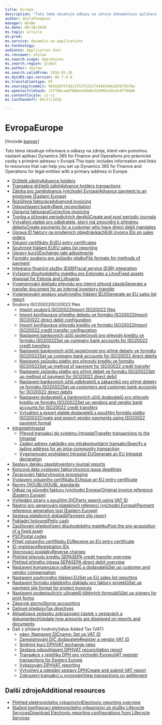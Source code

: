 ```yaml
---
title: Evropa
description: "Toto téma obsahuje odkazy na zdroje dokumentace aplikace Microsoft Dynamics 365 for Finance and Operations pro Evropu."
author: ShylaThompson
manager: AnnBe
ms.date: 08/10/2018
ms.topic: article
ms.prod: 
ms.service: dynamics-ax-applications
ms.technology: 
audience: Application User
ms.reviewer: shylaw
ms.search.scope: Operations
ms.search.region: global
ms.author: shylaw
ms.search.validFrom: 2016-02-28
ms.dyn365.ops.version: AX 7.0.0
ms.translationtype: HT
ms.sourcegitcommit: 965826f5fddc2f53f33157434929eb265979376e
ms.openlocfilehash: 137fb8cae0766bed16b6b32d99e1d2c6c9f7b606
ms.contentlocale: cs-cz
ms.lasthandoff: 09/17/2018

---
```


# <a name="europe"></a><span data-ttu-id="06bda-103">Evropa</span><span class="sxs-lookup"><span data-stu-id="06bda-103">Europe</span></span> 

[!include [banner](../includes/banner.md)]

<span data-ttu-id="06bda-104">Toto téma obsahuje informace a odkazy na zdroje, které vám pomohou nastavit aplikaci Dynamics 365 for Finance and Operations pro právnické osoby s primární adresou v Evropě.</span><span class="sxs-lookup"><span data-stu-id="06bda-104">This topic includes information and links to resources that can help you set up Dynamics 365 for Finance and Operations for legal entities with a primary address in Europe.</span></span> 

- [<span data-ttu-id="06bda-105">Držitelé zálohy</span><span class="sxs-lookup"><span data-stu-id="06bda-105">Advance holders</span></span>](emea-advance-holders.md)
 - [<span data-ttu-id="06bda-106">Transakce držitelů záloh</span><span class="sxs-lookup"><span data-stu-id="06bda-106">Advance holders transactions</span></span>](emea-advance-holders-transactions.md)
 - [<span data-ttu-id="06bda-107">Záloha pro zaměstnance (východní Evropa)</span><span class="sxs-lookup"><span data-stu-id="06bda-107">Advance payment to an employee (Eastern Europe)</span></span>](tasks/advance-payment-employee.md)
- [<span data-ttu-id="06bda-108">Rozšířená fakturace</span><span class="sxs-lookup"><span data-stu-id="06bda-108">Advanced invoicing</span></span>](emea-advance-invoice.md)
- [<span data-ttu-id="06bda-109">Odsouhlasení banky</span><span class="sxs-lookup"><span data-stu-id="06bda-109">Bank reconciliation</span></span>](emea-bank-reconciliation.md)
- [<span data-ttu-id="06bda-110">Opravná fakturace</span><span class="sxs-lookup"><span data-stu-id="06bda-110">Corrective invoicing</span></span>](emea-corrective-invoice.md)
- [<span data-ttu-id="06bda-111">Tvorba a účtování periodických deníků</span><span class="sxs-lookup"><span data-stu-id="06bda-111">Create and post periodic journals</span></span>](emea-create-post-periodic-journals.md)
- [<span data-ttu-id="06bda-112">Vytváření plateb pro odběratele, který má zmocnění k přímému debetu</span><span class="sxs-lookup"><span data-stu-id="06bda-112">Create payments for a customer who have direct debit mandates</span></span>](tasks/create-payments-customers-who-have-direct-debit-mandates.md)
- [<span data-ttu-id="06bda-113">Úprava ID faktury na prodejních objednávkách</span><span class="sxs-lookup"><span data-stu-id="06bda-113">Edit invoice IDs on sales orders</span></span>](emea-edit-invoice-id-sales-orders.md)
- [<span data-ttu-id="06bda-114">Vstupní certifikáty EU</span><span class="sxs-lookup"><span data-stu-id="06bda-114">EU entry certificates</span></span>](emea-entry-certificates.md)
- [<span data-ttu-id="06bda-115">Souhrnné hlášení EU</span><span class="sxs-lookup"><span data-stu-id="06bda-115">EU sales list reporting</span></span>](emea-eu-sales-list.md)
- [<span data-ttu-id="06bda-116">Úpravy kurzů</span><span class="sxs-lookup"><span data-stu-id="06bda-116">Exchange rate adjustments</span></span>](emea-exchange-rate-adjustments.md)
- [<span data-ttu-id="06bda-117">Formáty souboru pro způsoby platby</span><span class="sxs-lookup"><span data-stu-id="06bda-117">File formats for methods of payment</span></span>](emea-select-file-formats-for-the-method-of-payments.md)
- [<span data-ttu-id="06bda-118">Integrace finanční služby (ESR)</span><span class="sxs-lookup"><span data-stu-id="06bda-118">Fiscal service (ESR) integration</span></span>](emea-fiscal-service-integration.md)
- [<span data-ttu-id="06bda-119">Vyřazení dlouhodobého majetku pro Estonsko a Litvu</span><span class="sxs-lookup"><span data-stu-id="06bda-119">Fixed assets disposal for Estonia and Lithuania</span></span>](emea-credit-note-reverse-fixed-asset-sale.md)
- [<span data-ttu-id="06bda-120">Vygenerování dokladu převodu pro interní převod zásob</span><span class="sxs-lookup"><span data-stu-id="06bda-120">Generate a transfer document for an internal inventory transfer</span></span>](tasks/transfer-document-internal-inventory-transfer.md)
- [<span data-ttu-id="06bda-121">Vygenerování sestavy souhrnného hlášení (EU)</span><span class="sxs-lookup"><span data-stu-id="06bda-121">Generate an EU sales list report</span></span>](tasks/eur-00011-eu-sales-list-report.md)
- <span data-ttu-id="06bda-122">Soubory ISO20022</span><span class="sxs-lookup"><span data-stu-id="06bda-122">ISO20022 files</span></span>
  - [<span data-ttu-id="06bda-123">Import souborů ISO20022</span><span class="sxs-lookup"><span data-stu-id="06bda-123">Import ISO20022 files</span></span>](emea-ISO20022-file-formats.md)
  - [<span data-ttu-id="06bda-124">Import konfigurace přímého debetu ve formátu ISO20022</span><span class="sxs-lookup"><span data-stu-id="06bda-124">Import ISO20022 direct debit configuration</span></span>](tasks/import-iso20022-direct-debit-configuration.md)
  - [<span data-ttu-id="06bda-125">Import konfigurace převodu kreditu ve formátu ISO20022</span><span class="sxs-lookup"><span data-stu-id="06bda-125">Import ISO20022 credit transfer configuration</span></span>](tasks/import-iso20022-credit-transfer-configuration.md)
  - [<span data-ttu-id="06bda-126">Nastavení bankovních účtů společnosti pro převody kreditu ve formátu ISO20022</span><span class="sxs-lookup"><span data-stu-id="06bda-126">Set up company bank accounts for ISO20022 credit transfers</span></span>](tasks/set-up-company-bank-accounts-iso20022-credit-transfers.md)
  - [<span data-ttu-id="06bda-127">Nastavení bankovních účtů společnosti pro přímé debety ve formátu ISO20022</span><span class="sxs-lookup"><span data-stu-id="06bda-127">Set up company bank accounts for ISO20022 direct debits</span></span>](tasks/set-up-company-bank-accounts-iso20022-direct-debits.md)
  - [<span data-ttu-id="06bda-128">Nastavení způsobu platby pro převody kreditu ve formátu ISO20022</span><span class="sxs-lookup"><span data-stu-id="06bda-128">Set up method of payment for ISO20022 credit transfer</span></span>](tasks/set-up-method-payment-iso20022-credit-transfer.md)
  - [<span data-ttu-id="06bda-129">Nastavení způsobu platby pro přímý debet ve formátu ISO20022</span><span class="sxs-lookup"><span data-stu-id="06bda-129">Set up method of payment for ISO20022 direct debit</span></span>](tasks/setup-method-payment-iso20022-direct-debit.md)
  - [<span data-ttu-id="06bda-130">Nastavení bankovních účtů odběratelů a zákazníků pro přímé debety ve formátu ISO20022</span><span class="sxs-lookup"><span data-stu-id="06bda-130">Set up customers and customer bank accounts for ISO20022 direct debits</span></span>](tasks/set-up-bank-accounts-iso20022-direct-debits.md)
  - [<span data-ttu-id="06bda-131">Nastavení dodavatelů a bankovních účtů dodavatelů pro převody kreditu ve formátu ISO20022</span><span class="sxs-lookup"><span data-stu-id="06bda-131">Set up vendors and vendor bank accounts for ISO20022 credit transfers</span></span>](tasks/set-up-vendor-iso20022-credit-transfers.md)
  - [<span data-ttu-id="06bda-132">Vytváření a export plateb dodavatelů s použitím formátu platby ISO20022</span><span class="sxs-lookup"><span data-stu-id="06bda-132">Create and export vendor payments using ISO20022 payment format</span></span>](tasks/create-export-vendor-payments-iso20022-payment-format.md)
- [<span data-ttu-id="06bda-133">Intrastat</span><span class="sxs-lookup"><span data-stu-id="06bda-133">Intrastat</span></span>](emea-intrastat.md)
  - [<span data-ttu-id="06bda-134">Převod transakcí do systému Intrastat</span><span class="sxs-lookup"><span data-stu-id="06bda-134">Transfer transactions to the Intrastat</span></span>](tasks/transfer-transactions-intrastat.md)
  - [<span data-ttu-id="06bda-135">Zadání adresy nakládky pro intrakomunitární transakci</span><span class="sxs-lookup"><span data-stu-id="06bda-135">Specify a lading address for an intra-community transaction</span></span>](tasks/eur-00002-specify-lading-address-intra-community.md)
  - [<span data-ttu-id="06bda-136">Vygenerování prohlášení Intrastat EU</span><span class="sxs-lookup"><span data-stu-id="06bda-136">Generate an EU Intrastat declaration</span></span>](tasks/eur-00002-eu-intrastat-declaration.md)
- [<span data-ttu-id="06bda-137">Sestavy deníku zásob</span><span class="sxs-lookup"><span data-stu-id="06bda-137">Inventory journal reports</span></span>](emea-set-up-report-inventory-journal-names.md)
- [<span data-ttu-id="06bda-138">Koncová data vystavení faktury</span><span class="sxs-lookup"><span data-stu-id="06bda-138">Invoice issue deadlines</span></span>](emea-invoice-issue-deadline.md)
- [<span data-ttu-id="06bda-139">Zpracování faktury</span><span class="sxs-lookup"><span data-stu-id="06bda-139">Invoice processing</span></span>](emea-invoice-processing.md)
- [<span data-ttu-id="06bda-140">Vystavení vstupního certifikátu EU</span><span class="sxs-lookup"><span data-stu-id="06bda-140">Issue an EU entry certificate</span></span>](tasks/eur-00012-issue-eu-entry-certificate.md)
- [<span data-ttu-id="06bda-141">Normy OIOUBL</span><span class="sxs-lookup"><span data-stu-id="06bda-141">OIOUBL standards</span></span>](emea-oioubl-standards-electronic-invoicing.md)
- [<span data-ttu-id="06bda-142">Odkaz na původní fakturu (východní Evropa)</span><span class="sxs-lookup"><span data-stu-id="06bda-142">Original invoice reference (Eastern Europe)</span></span>](tasks/ee-00004-original-invoice-reference.md)
- [<span data-ttu-id="06bda-143">Vyhledání strany s použitím DIČ</span><span class="sxs-lookup"><span data-stu-id="06bda-143">Party search using VAT ID</span></span>](tasks/eur-00015-party-search-vat-id.md)
- [<span data-ttu-id="06bda-144">Nástroj pro generování platebních referencí (východní Evropa)</span><span class="sxs-lookup"><span data-stu-id="06bda-144">Payment reference generation tool (Eastern Europe)</span></span>](tasks/ee-00015-payment-reference-generation-tool.md)
- [<span data-ttu-id="06bda-145">Sestava platebních dokladů</span><span class="sxs-lookup"><span data-stu-id="06bda-145">Payment slip report</span></span>](emea-eur-payment-slip-report-giro.md)
- [<span data-ttu-id="06bda-146">Pokladní hotovost</span><span class="sxs-lookup"><span data-stu-id="06bda-146">Petty cash</span></span>](emea-petty-cash.md)
- [<span data-ttu-id="06bda-147">Zaúčtování předpořízení dlouhodobého majetku</span><span class="sxs-lookup"><span data-stu-id="06bda-147">Post the pre-acquisition of a fixed asset</span></span>](emea-pre-acquisition-acquisition-fixed-asset.md)
- [<span data-ttu-id="06bda-148">PSČ</span><span class="sxs-lookup"><span data-stu-id="06bda-148">Postal codes</span></span>](emea-import-create-postal-codes-manually.md)
- [<span data-ttu-id="06bda-149">Přijetí vstupního certifikátu EU</span><span class="sxs-lookup"><span data-stu-id="06bda-149">Receive an EU entry certificate</span></span>](tasks/eur-00012-receive-eu-entry-certificate.md)
- [<span data-ttu-id="06bda-150">ID registrace</span><span class="sxs-lookup"><span data-stu-id="06bda-150">Registration IDs</span></span>](emea-registration-ids.md)
- [<span data-ttu-id="06bda-151">Stornovací poplatky</span><span class="sxs-lookup"><span data-stu-id="06bda-151">Reverse charges</span></span>](emea-reverse-charge.md)
- [<span data-ttu-id="06bda-152">Přehled převodu kreditu SEPA</span><span class="sxs-lookup"><span data-stu-id="06bda-152">SEPA credit transfer overview</span></span>](../accounts-payable/sepa-credit-transfer.md)
- [<span data-ttu-id="06bda-153">Přehled přímého inkasa SEPA</span><span class="sxs-lookup"><span data-stu-id="06bda-153">SEPA direct debit overview</span></span>](../accounts-receivable/sepa-direct-debit-overview.md)
- [<span data-ttu-id="06bda-154">Nastavení kompenzace odběratelů a dodavatelů</span><span class="sxs-lookup"><span data-stu-id="06bda-154">Set up customer and vendor compensation</span></span>](emea-compensation-customer-vendor-transactions.md)
- [<span data-ttu-id="06bda-155">Nastavení souhrnného hlášení EU</span><span class="sxs-lookup"><span data-stu-id="06bda-155">Set up EU sales list reporting</span></span>](tasks/eur-00011-eu-sales-list-reporting.md)
- [<span data-ttu-id="06bda-156">Nastavení formátu platebního dokladu pro faktury projektů</span><span class="sxs-lookup"><span data-stu-id="06bda-156">Set up payment slip format for project invoices</span></span>](tasks/set-up-payment-slip-format-project-invoices.md)
- [<span data-ttu-id="06bda-157">Nastavení podepisujících uživatelů tištěných formulářů</span><span class="sxs-lookup"><span data-stu-id="06bda-157">Set up signers for print forms</span></span>](emea-set-up-signers-for-printing-forms.md)
- [<span data-ttu-id="06bda-158">Záporné storno</span><span class="sxs-lookup"><span data-stu-id="06bda-158">Storno accounting</span></span>](emea-storno.md)
- [<span data-ttu-id="06bda-159">Daňové předpisy</span><span class="sxs-lookup"><span data-stu-id="06bda-159">Tax directives</span></span>](emea-tax-directives.md)
- [<span data-ttu-id="06bda-160">Aktualizace způsobu zobrazování částek v sestavách a dokumentech</span><span class="sxs-lookup"><span data-stu-id="06bda-160">Update how amounts are displayed on reports and documents</span></span>](emea-amount-printing-forms.md)
- <span data-ttu-id="06bda-161">Daň z přidané hodnoty</span><span class="sxs-lookup"><span data-stu-id="06bda-161">Value Added Tax (VAT)</span></span>
  - [<span data-ttu-id="06bda-162">náev: Nastavení DIČ</span><span class="sxs-lookup"><span data-stu-id="06bda-162">name: Set up VAT ID</span></span>](tasks/eur-00015-vat-id.md)
  - [<span data-ttu-id="06bda-163">Zaregistrování DIČ dodavatele</span><span class="sxs-lookup"><span data-stu-id="06bda-163">Register a vendor VAT ID</span></span>](tasks/eur-00015-registration-vendor-vat-id.md)
  - [<span data-ttu-id="06bda-164">Směnný kurz DPH</span><span class="sxs-lookup"><span data-stu-id="06bda-164">VAT exchange rates</span></span>](emea-vat-exchange-rate.md)
  - [<span data-ttu-id="06bda-165">Sestava odsouhlasení DPH</span><span class="sxs-lookup"><span data-stu-id="06bda-165">VAT reconciliation report</span></span>](tasks/eur-00018-vat-reconciliation-report.md)
  - [<span data-ttu-id="06bda-166">Transakce v rejstříku DPH pro východní Evropu</span><span class="sxs-lookup"><span data-stu-id="06bda-166">VAT register transactions for Eastern Europe</span></span>](emea-vat-register-transactions.md)
  - [<span data-ttu-id="06bda-167">Vykazování DPH</span><span class="sxs-lookup"><span data-stu-id="06bda-167">VAT reporting</span></span>](emea-vat-reporting.md)
  - [<span data-ttu-id="06bda-168">Vytvoření a odeslání sestavy DPH</span><span class="sxs-lookup"><span data-stu-id="06bda-168">Create and submit VAT report</span></span>](tasks/create-submit-vat-report.md)
  - [<span data-ttu-id="06bda-169">Zobrazení transakcí u vyrovnání</span><span class="sxs-lookup"><span data-stu-id="06bda-169">View transactions on settlement</span></span>](emea-transactions-settlement-form.md)

## <a name="additional-resources"></a><span data-ttu-id="06bda-170">Další zdroje</span><span class="sxs-lookup"><span data-stu-id="06bda-170">Additional resources</span></span>

- [<span data-ttu-id="06bda-171">Přehled elektronického výkaznictví</span><span class="sxs-lookup"><span data-stu-id="06bda-171">Electronic reporting overview</span></span>](../../dev-itpro/analytics/general-electronic-reporting.md)
- [<span data-ttu-id="06bda-172">Stažení konfigurací elektronického výkaznictví ze služby Lifecycle Services</span><span class="sxs-lookup"><span data-stu-id="06bda-172">Download Electronic reporting configurations from Lifecycle Services</span></span>](../../dev-itpro/analytics/download-electronic-reporting-configuration-lcs.md)


